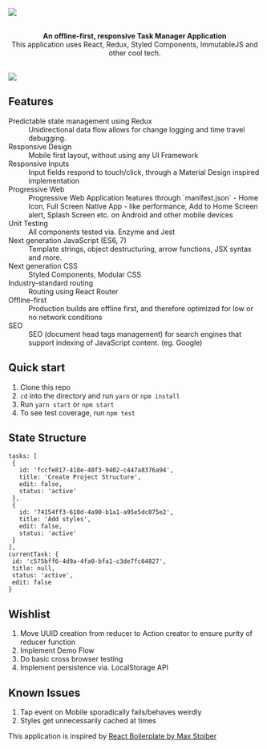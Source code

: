 ![](https://lh3.googleusercontent.com/WvQr81Rc6-O5nS5rNlTIrNNWnQjDeeXdyJktMp0pAfk8ZmrWkCF2jQ0DOh6kvyGHLXiNnj_v27tADziYRYFcsfi-LL2_Da0Wj9ntsqmkxAPj0iIUK7OCIKf4Aspa2pybxvCUIgLRYn14Ael1CfH8Tf-3io5Jgn0mO8dK6CSkvOxl4dMteuYfIqB61s4-gnHjHRosYwZJ2dw5JQMUGeV1JZuBDEf3sq6dYCUb9G7nZmufQcfz8lRcmQx3GAuTPK61EwInaBufjdgADgEKR-a4sYFRIBHv5tzRrhJDin0AscQ3RIYzJ_VpDqs8hW-j3KK6xsLtbpY7JCysYawSGjSd7CZT2YVGv_HhE57dCTZUvVMXG6QKaFazzzzxuPVrBQIRdlEoRkyWXzTsyiTePQOtH5lOE97u4pKUeZiwlkCStWkh85tsCny1m72Ze38C3ju77SiE41HkCxnuXHC5Mupvvpz4V4jH0bBFAyyZBSRfbBcuy0xxWEjy6LJD8_DGWwk5my6LKZe5j7aCH-F3-RsoZY862O4ZbNEd2LEJQSvecHgVFKkOu0dvps0SfBKEZj6U=w2268-h1560)


<br />
<div align="center"><strong>An offline-first, responsive Task Manager Application</strong></div>
<div align="center">This application uses React, Redux, Styled Components, ImmutableJS and other cool tech. </div>

<br />

![](https://lh3.google.com/u/0/d/1SOa0WTdXWSh0MILP9x_w7-2mKPmf6IF8=w2880-h1560-iv1)

## Features

<dl>
  <dt>Predictable state management using Redux</dt>
  <dd>Unidirectional data flow allows for change logging and time travel debugging.</dd>

  <dt>Responsive Design</dt>
  <dd>Mobile first layout, without using any UI Framework</dd>

  <dt>Responsive Inputs</dt>
  <dd>Input fields respond to touch/click, through a Material Design inspired implementation</dd>
  
  <dt>Progressive Web</dt>
  <dd>Progressive Web Application features through `manifest.json` - Home Icon, Full Screen Native App - like performance, Add to Home Screen alert, Splash Screen etc. on Android and other mobile devices</dd>
   
  <dt>Unit Testing</dt>
  <dd>All components tested via. Enzyme and Jest</dd>
  
  <dt>Next generation JavaScript (ES6, 7)</dt>
  <dd>Template strings, object destructuring, arrow functions, JSX syntax and more.</dd>

  <dt>Next generation CSS</dt>
  <dd>Styled Components, Modular CSS</dd>

  <dt>Industry-standard routing</dt>
  <dd>Routing using React Router</dd>

  <dt>Offline-first</dt>
  <dd>Production builds are offline first, and therefore optimized for low or no network conditions</dd>

  <dt>SEO</dt>
  <dd>SEO (document head tags management) for search engines that support indexing of JavaScript content. (eg. Google)</dd>
</dl>

## Quick start

1. Clone this repo
2. `cd` into the directory and run `yarn` or `npm install`
3. Run `yarn start` or `npm start`
4. To see test coverage, run `npm test`

## State Structure

 ```
tasks: [
  {
    id: 'fccfe817-418e-48f3-9402-c447a8376a94',
    title: 'Create Project Structure',
    edit: false,
    status: 'active'
  },
  {
    id: '74154ff3-610d-4a90-b1a1-a95e5dc075e2',
    title: 'Add styles',
    edit: false,
    status: 'active'
  }
],
currentTask: {
  id: 'c575bff6-4d9a-4fa0-bfa1-c3de7fc64827',
  title: null,
  status: 'active',
  edit: false
}
```


## Wishlist

1. Move UUID creation from reducer to Action creator to ensure purity of reducer function
2. Implement Demo Flow
3. Do basic cross browser testing
4. Implement persistence via. LocalStorage API

## Known Issues

1. Tap event on Mobile sporadically fails/behaves weirdly
2. Styles get unnecessarily cached at times

This application is inspired by [React Boilerplate by Max Stoiber](https://github.com/react-boilerplate/react-boilerplate)
